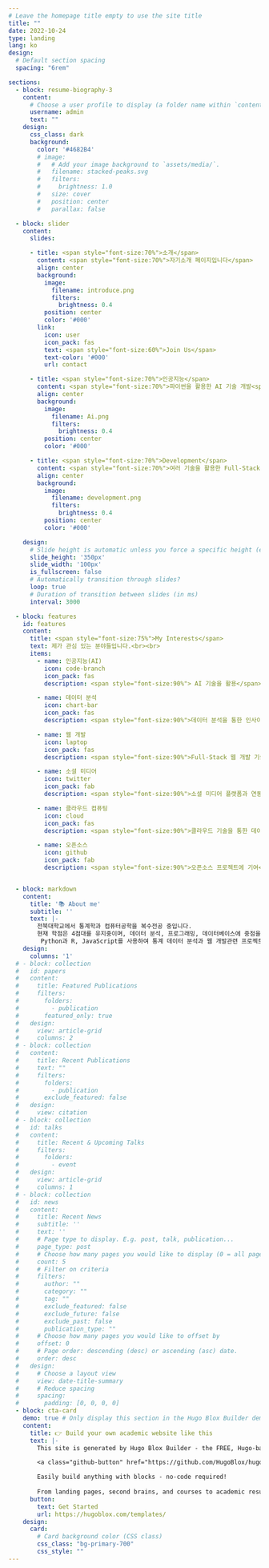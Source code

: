 ```yaml
---
# Leave the homepage title empty to use the site title
title: ""
date: 2022-10-24
type: landing
lang: ko
design:
  # Default section spacing
  spacing: "6rem"

sections:
  - block: resume-biography-3
    content:
      # Choose a user profile to display (a folder name within `content/authors/`)
      username: admin
      text: ""
    design:
      css_class: dark
      background:
        color: '#4682B4'
        # image:
        #   # Add your image background to `assets/media/`.
        #   filename: stacked-peaks.svg
        #   filters:
        #     brightness: 1.0
        #   size: cover
        #   position: center
        #   parallax: false

  - block: slider
    content:
      slides:

      - title: <span style="font-size:70%">소개</span>
        content: <span style="font-size:70%">자기소개 페이지입니다</span>
        align: center
        background:
          image:
            filename: introduce.png
            filters:
              brightness: 0.4
          position: center
          color: '#000'
        link:
          icon: user
          icon_pack: fas
          text: <span style="font-size:60%">Join Us</span>
          text-color: '#000'
          url: contact

      - title: <span style="font-size:70%">인공지능</span>
        content: <span style="font-size:70%">파이썬을 활용한 AI 기술 개발<span style="font-size:70%">
        align: center
        background:
          image:
            filename: Ai.png
            filters:
              brightness: 0.4
          position: center
          color: '#000'

      - title: <span style="font-size:70%">Development</span>
        content: <span style="font-size:70%">여러 기술을 활용한 Full-Stack 어플리케이션 개발</span>
        align: center
        background:
          image:
            filename: development.png
            filters:
              brightness: 0.4
          position: center
          color: '#000'

    design:
      # Slide height is automatic unless you force a specific height (e.g. '400px')
      slide_height: '350px'
      slide_width: '100px'
      is_fullscreen: false
      # Automatically transition through slides?
      loop: true
      # Duration of transition between slides (in ms)
      interval: 3000

  - block: features 
    id: features
    content:
      title: <span style="font-size:75%">My Interests</span>
      text: 제가 관심 있는 분야들입니다.<br><br>
      items:
        - name: 인공지능(AI)
          icon: code-branch
          icon_pack: fas
          description: <span style="font-size:90%"> AI 기술을 활용</span>

        - name: 데이터 분석
          icon: chart-bar
          icon_pack: fas
          description: <span style="font-size:90%">데이터 분석을 통한 인사이트 도출.</span>

        - name: 웹 개발
          icon: laptop
          icon_pack: fas
          description: <span style="font-size:90%">Full-Stack 웹 개발 기술 활용.</span>

        - name: 소셜 미디어
          icon: twitter
          icon_pack: fab  
          description: <span style="font-size:90%">소셜 미디어 플랫폼과 연동.</span>

        - name: 클라우드 컴퓨팅
          icon: cloud
          icon_pack: fas
          description: <span style="font-size:90%">클라우드 기술을 통한 데이터 관리.</span>

        - name: 오픈소스
          icon: github
          icon_pack: fab  
          description: <span style="font-size:90%">오픈소스 프로젝트에 기여</span>


  - block: markdown
    content:
      title: '📚 About me'
      subtitle: ''
      text: |-
        전북대학교에서 통계학과 컴퓨터공학을 복수전공 중입니다. 
        현재 학점은 4점대를 유지중이며, 데이터 분석, 프로그래밍, 데이터베이스에 중점을 두고 공부하고 있으며, 이를 통해 백엔드 개발 및 인공지능에 대한 기초를 다지고 있습니다.
         Python과 R, JavaScript를 사용하여 통계 데이터 분석과 웹 개발관련 프로젝트를 수행한 경험이 있습니다.😃
    design:
      columns: '1'
  # - block: collection
  #   id: papers
  #   content:
  #     title: Featured Publications
  #     filters:
  #       folders:
  #         - publication
  #       featured_only: true
  #   design:
  #     view: article-grid
  #     columns: 2
  # - block: collection
  #   content:
  #     title: Recent Publications
  #     text: ""
  #     filters:
  #       folders:
  #         - publication
  #       exclude_featured: false
  #   design:
  #     view: citation
  # - block: collection
  #   id: talks
  #   content:
  #     title: Recent & Upcoming Talks
  #     filters:
  #       folders:
  #         - event
  #   design:
  #     view: article-grid
  #     columns: 1
  # - block: collection
  #   id: news
  #   content:
  #     title: Recent News
  #     subtitle: ''
  #     text: ''
  #     # Page type to display. E.g. post, talk, publication...
  #     page_type: post
  #     # Choose how many pages you would like to display (0 = all pages)
  #     count: 5
  #     # Filter on criteria
  #     filters:
  #       author: ""
  #       category: ""
  #       tag: ""
  #       exclude_featured: false
  #       exclude_future: false
  #       exclude_past: false
  #       publication_type: ""
  #     # Choose how many pages you would like to offset by
  #     offset: 0
  #     # Page order: descending (desc) or ascending (asc) date.
  #     order: desc
  #   design:
  #     # Choose a layout view
  #     view: date-title-summary
  #     # Reduce spacing
  #     spacing:
  #       padding: [0, 0, 0, 0]
  - block: cta-card
    demo: true # Only display this section in the Hugo Blox Builder demo site
    content:
      title: 👉 Build your own academic website like this
      text: |-
        This site is generated by Hugo Blox Builder - the FREE, Hugo-based open source website builder trusted by 250,000+ academics like you.

        <a class="github-button" href="https://github.com/HugoBlox/hugo-blox-builder" data-color-scheme="no-preference: light; light: light; dark: dark;" data-icon="octicon-star" data-size="large" data-show-count="true" aria-label="Star HugoBlox/hugo-blox-builder on GitHub">Star</a>

        Easily build anything with blocks - no-code required!
        
        From landing pages, second brains, and courses to academic resumés, conferences, and tech blogs.
      button:
        text: Get Started
        url: https://hugoblox.com/templates/
    design:
      card:
        # Card background color (CSS class)
        css_class: "bg-primary-700"
        css_style: ""
---
```

